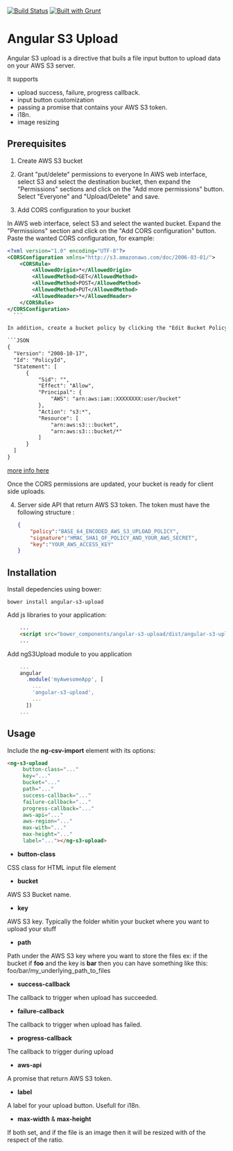 [![Build Status](https://travis-ci.org/bahaaldine/angular-s3-upload.svg?branch=master)](https://travis-ci.org/bahaaldine/angular-s3-upload)
[![Built with Grunt](https://cdn.gruntjs.com/builtwith.png)](http://gruntjs.com/)

# Angular S3 Upload

Angular S3 upload is a directive that buils a file input button 
to upload data on your AWS S3 server.

It supports 
 - upload success, failure, progress callback.
 - input button customization
 - passing a promise that contains your AWS S3 token.
 - i18n.
 - image resizing

## Prerequisites 
1. Create AWS S3 bucket

2. Grant "put/delete" permissions to everyone 
In AWS web interface, select S3 and select the destination bucket, then 
expand the "Permissions" sections and click on the "Add more permissions" button. Select "Everyone" and "Upload/Delete" and save.

3. Add CORS configuration to your bucket

  In AWS web interface, select S3 and select the wanted bucket. 
  Expand the "Permissions" section and click on the "Add CORS configuration" button. Paste the wanted CORS configuration, for example: 
  ```XML
  <?xml version="1.0" encoding="UTF-8"?>
  <CORSConfiguration xmlns="http://s3.amazonaws.com/doc/2006-03-01/">
      <CORSRule>
          <AllowedOrigin>*</AllowedOrigin>
          <AllowedMethod>GET</AllowedMethod>
          <AllowedMethod>POST</AllowedMethod>
          <AllowedMethod>PUT</AllowedMethod>
          <AllowedHeader>*</AllowedHeader>
      </CORSRule>
  </CORSConfiguration>
    ```

  In addition, create a bucket policy by clicking the "Edit Bucket Policy", here is an example: 

  ```JSON
  {
	"Version": "2008-10-17",
	"Id": "PolicyId",
	"Statement": [
		{
			"Sid": "",
			"Effect": "Allow",
			"Principal": {
				"AWS": "arn:aws:iam::XXXXXXXX:user/bucket"
			},
			"Action": "s3:*",
			"Resource": [
				"arn:aws:s3:::bucket",
				"arn:aws:s3:::bucket/*"
			]
		}
	]
  }
  ```
  [more info here](http://docs.aws.amazon.com/AmazonS3/latest/dev/example-bucket-policies.html)

  Once the CORS permissions are updated, your bucket is ready for client side uploads.

4. Server side API that return AWS S3 token. The token must have the following structure : 

	```JSON
	{
		"policy":"BASE_64_ENCODED_AWS_S3_UPLOAD_POLICY",
		"signature":"HMAC_SHA1_OF_POLICY_AND_YOUR_AWS_SECRET",
		"key":"YOUR_AWS_ACCESS_KEY"
	}
	```


## Installation

Install depedencies using bower: 
```
bower install angular-s3-upload
```

Add js libraries to your application:
```html
	...
	<script src="bower_components/angular-s3-upload/dist/angular-s3-upload.js"></script>
    ...
```

Add ngS3Upload module to you application
```javascript
	...
	angular
	  .module('myAwesomeApp', [
	    ...
	    'angular-s3-upload',
	    ...
	  ])
	...
```

## Usage
Include the **ng-csv-import** element with its options:

```html
<ng-s3-upload
     button-class="..."
     key="..."
     bucket="..."
     path="..."
     success-callback="..."
     failure-callback="..."
     progress-callback="..."
     aws-api="..."
     aws-region="..."
     max-with="..."
     max-height="..."
     label="..."></ng-s3-upload>
```

- **button-class**

CSS class for HTML input file element

- **bucket**

AWS S3 Bucket name.


- **key**

AWS S3 key. Typically the folder whitin your bucket where you want to upload your stuff


- **path**

Path under the AWS S3 key where you want to store the files
ex: if the bucket if **foo** and the key is **bar** then you can have something like this:
foo/bar/my_underlying_path_to_files

- **success-callback**

The callback to trigger when upload has succeeded.

- **failure-callback**

The callback to trigger when upload has failed.

- **progress-callback**

The callback to trigger during upload

- **aws-api**

A promise that return AWS S3 token. 

- **label**

A label for your upload button. Usefull for i18n.

- **max-width** & **max-height**

If both set, and if the file is an image then it will be resized with of the respect of the ratio.
